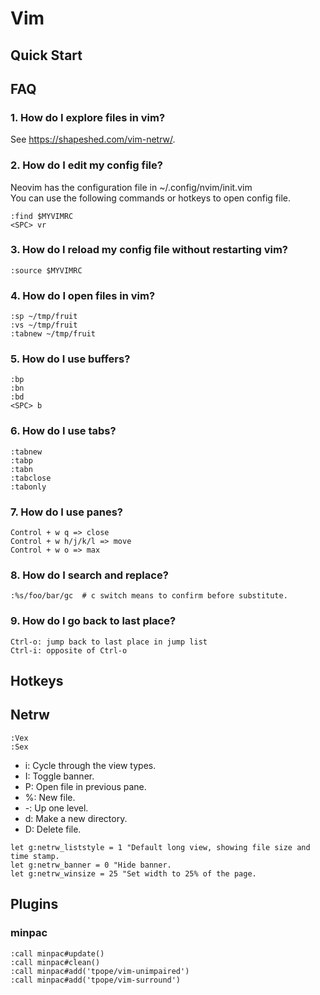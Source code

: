 # Vim

## Quick Start

## FAQ

### 1. How do I explore files in vim?

See <https://shapeshed.com/vim-netrw/>.

### 2. How do I edit my config file?

Neovim has the configuration file in ~/.config/nvim/init.vim  
You can use the following commands or hotkeys to open config file.  
```
:find $MYVIMRC
<SPC> vr
```

### 3. How do I reload my config file without restarting vim?

```
:source $MYVIMRC
```

### 4. How do I open files in vim?

```
:sp ~/tmp/fruit
:vs ~/tmp/fruit
:tabnew ~/tmp/fruit
```

### 5. How do I use buffers?

```
:bp
:bn
:bd
<SPC> b
```

### 6. How do I use tabs?

```
:tabnew
:tabp
:tabn
:tabclose
:tabonly
```

### 7. How do I use panes?

```
Control + w q => close
Control + w h/j/k/l => move
Control + w o => max
```

### 8. How do I search and replace?

```
:%s/foo/bar/gc  # c switch means to confirm before substitute.
```

### 9. How do I go back to last place?

```
Ctrl-o: jump back to last place in jump list
Ctrl-i: opposite of Ctrl-o
```

## Hotkeys

## Netrw

```
:Vex
:Sex
```

* i: Cycle through the view types.
* I: Toggle banner.
* P: Open file in previous pane.
* %: New file.
* -: Up one level.
* d: Make a new directory.
* D: Delete file.

```
let g:netrw_liststyle = 1 "Default long view, showing file size and time stamp.
let g:netrw_banner = 0 "Hide banner.
let g:netrw_winsize = 25 "Set width to 25% of the page.
```

## Plugins

### minpac

```
:call minpac#update()
:call minpac#clean()
:call minpac#add('tpope/vim-unimpaired')
:call minpac#add('tpope/vim-surround')
```
